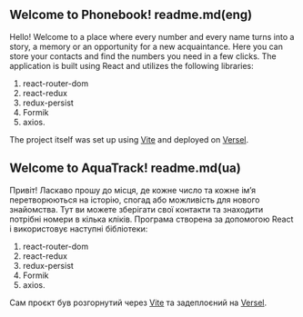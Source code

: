 ## Welcome to Phonebook! readme.md(eng)

Hello! Welcome to a place where every number and every name turns into a story, a memory or an
opportunity for a new acquaintance. Here you can store your contacts and find the numbers you need
in a few clicks. The application is built using React and utilizes the following libraries:

1.  react-router-dom
2.  react-redux
3.  redux-persist
4.  Formik
5.  axios.

The project itself was set up using [Vite](https://vitejs.dev/) and deployed on
[Versel](https://vercel.com/).

## Welcome to AquaTrack! readme.md(ua)

Привіт! Ласкаво прошу до місця, де кожне число та кожне ім’я перетворюються на історію, спогад або
можливість для нового знайомства. Тут ви можете зберігати свої контакти та знаходити потрібні номери
в кілька кліків. Програма створена за допомогою React і використовує наступні бібліотеки:

1.  react-router-dom
2.  react-redux
3.  redux-persist
4.  Formik
5.  axios.

Сам проєкт був розгорнутий через [Vite](https://vitejs.dev/) та задеплоєний на
[Versel](https://vercel.com/).
